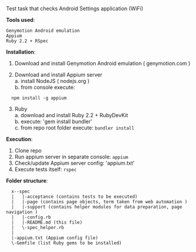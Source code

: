 Test task that checks Android Settings application (WiFi)  

**Tools used**:
```
Genymotion Android emulation
Appium
Ruby 2.2 + RSpec
```

**Installation**:
1. Download and install Genymotion Android emulation 
( genymotion.com )

2. Download and install Appium server<br>
a. install NodeJS ( nodejs.org )<br>
b. from console execute:

``` 
  npm install -g appium
```
3. Ruby<br>
a. download and install Ruby 2.2 + RubyDevKit<br>
b. execute: 'gem install bundler'<br>
c. from repo root folder execute: `bundler install`

**Execution**:
1. Clone repo 
2. Run appium server in separate console: `appium`
3. Check/update Appium server config: 'appium.txt'
4. Execute tests itself: `rspec`

**Folder structure**: 
```
  x--spec
  |   |-acceptance (contains tests to be executed)
  |   |-page (contains page objects, term taken from web automation )
  |   |-support (contains helper modules for data preparation, page navigation )
  |   |-config.rb 
  |   |-README.md (this file)
  |   \-spec_helper.rb
  |
  |-appium.txt (Appium config file)
  \-Gemfile (list Ruby gems to be installed)
```